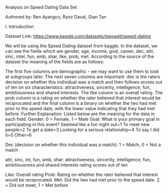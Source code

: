 Analysis on Speed Dating Data Set
					
Authored by: Ren Ayangco, Rynz Daval, Gian Tan

I. Introduction

Dataset Link: https://www.kaggle.com/datasets/mexwell/speed-dating

We will be using the Speed Dating dataset from kaggle. In the dataset, we can see the fields which are 
gender, age, income, goal, career, dec, attr, sinc, intel, fun, amb, shar, like, prob, met. According to the source of the dataset the meaning of the fields are as follows:

The first five columns are demographic - we may want to use them to look at subgroups later.
The next seven columns are important. dec is the raters decision on whether this individual was a match and then follows scores out of ten on six characteristics: attractiveness, sincerity, intelligence, fun, ambitiousness and shared interests. 
The like column is an overall rating. The prob column is a rating on whether the rater believed that interest would be reciprocated and the final column is a binary on whether the two had met prior to the speed date, with the lower value indicating that they had met before. 
Further Explanation: Listed below are the meaning for the data in each field.
Gender: 0 = Female, 1 = Male
Goal: 
What is your primary goal in participating in this event?
Seemed like a fun night out=1
To meet new people=2
To get a date=3
Looking for a serious relationship=4
To say I did it=5
Other=6 

Dec (decision on whether this individual was a match): 1 = Match, 0 = Not a match

attr, sinc, int, fun, amb, shar: attractiveness, sincerity, intelligence, fun, ambitiousness and shared interests rating scores out of ten

Like: Overall rating
Prob: Rating on whether the rater believed that interest would be reciprocated.
Met: Did the two had met prior to the speed date. 2 = Did not meet, 1 = Met before
